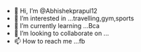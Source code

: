 - 👋 Hi, I’m @Abhishekprapul12
- 👀 I’m interested in ...travelling,gym,sports
- 🌱 I’m currently learning ...Bca 
- 💞️ I’m looking to collaborate on ...
- 📫 How to reach me ...fb

<!---
Abhishekprapul12/Abhishekprapul12 is a ✨ special ✨ repository because its `README.md` (this file) appears on your GitHub profile.
You can click the Preview link to take a look at your changes.
--->
